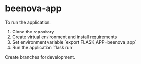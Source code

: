 # beenova-app

To run the application:
1. Clone the repository
2. Create virtual environment and install requirements
3. Set environment variable ´export FLASK_APP=beenova_app´
4. Run the application ´flask run´

Create branches for development.
